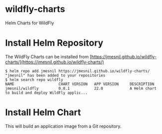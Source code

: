 # wildfly-charts
Helm Charts for WildFly

# Install Helm Repository

The WildFly Charts can be installed from [https://jmesnil.github.io/wildfly-charts/](https://jmesnil.github.io/wildfly-charts/)

```
$ helm repo add jmesnil https://jmesnil.github.io/wildfly-charts/
"jmesnil" has been added to your repositories
$ helm search repo wildfly
NAME                    CHART VERSION   APP VERSION     DESCRIPTION
jmesnil/wildfly         0.8.1           22.0            A Helm chart to build and deploy WildFly applic...
````

# Install Helm Chart
This will build an application image from a Git repository.
